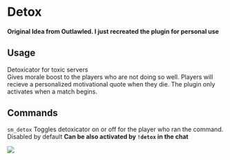 # Detox  

#### Original Idea from Outlawled. I just recreated the plugin for personal use

## Usage

Detoxicator for toxic servers  
Gives morale boost to the players who are not doing so well. Players will recieve a personalized motivational quote when they die. The plugin only activates when a match begins.

## Commands

`sm_detox` Toggles detoxicator on or off for the player who ran the command. Disabled by default **Can be also activated by `!detox` in the chat**

<img src="https://theta.goatcounter.com/count?p=/test-img">
